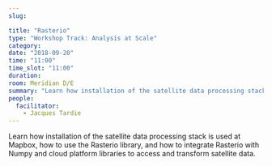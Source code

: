 ```yaml
---
slug:

title: "Rasterio"
type: "Workshop Track: Analysis at Scale"
category:
date: "2018-09-20"
time: "11:00"
time_slot: "11:00"
duration:
room: Meridian D/E
summary: "Learn how installation of the satellite data processing stack is used at Mapbox, how to use the Rasterio library, and how to integrate Rasterio with Numpy and cloud platform libraries to access and transform satellite data."
people:
  facilitator:
    - Jacques Tardie
---
```

Learn how installation of the satellite data processing stack is used at Mapbox, how to use the Rasterio library, and how to integrate Rasterio with Numpy and cloud platform libraries to access and transform satellite data.
